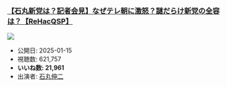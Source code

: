 ### [【石丸新党は？記者会見】なぜテレ朝に激怒？謎だらけ新党の全容は？【ReHacQSP】](https://www.youtube.com/watch?v=lM0cVpbgv5w)
[![](https://img.youtube.com/vi/lM0cVpbgv5w/sddefault.jpg)](https://www.youtube.com/watch?v=lM0cVpbgv5w)
-   公開日: 2025-01-15
-   視聴数: 621,757
-   **いいね数: 21,961**
-   出演者: [石丸伸二](/rehacq_fan/people/石丸伸二 "wikilink")

